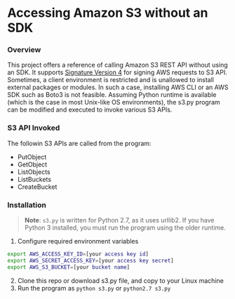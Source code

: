 # Accessing Amazon S3 without an SDK

### Overview 

This project offers a reference of calling Amazon S3 REST API without using an SDK. 
It supports [Signature Version 4](https://docs.aws.amazon.com/general/latest/gr/sigv4_signing.html) 
for signing AWS requests to S3 API.  Sometimes, a client environment is restricted and 
is unallowed to install external packages or modules. In such a case, installing AWS CLI 
or an AWS SDK such as Boto3 is not feasible. Assuming Python runtime is available (which 
is the case in most Unix-like OS environments), the s3.py program can be modified and 
executed to invoke various S3 APIs. 

### S3 API Invoked

The followin S3 APIs are called from the program: 
- PutObject
- GetObject
- ListObjects
- ListBuckets
- CreateBucket

### Installation 

> **Note**: `s3.py` is written for Python 2.7, as it uses urllib2. If you have Python 3 
installed, you must run the program using the older runtime. 

1. Configure required environment variables 
```bash
export AWS_ACCESS_KEY_ID=[your access key id]
export AWS_SECRET_ACCESS_KEY=[your access key secret]
export AWS_S3_BUCKET=[your bucket name]
```
2. Clone this repo or download s3.py file, and copy to your Linux machine
3. Run the program as `python s3.py` or `python2.7 s3.py` 


